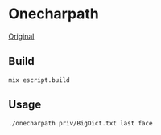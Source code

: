 # Onecharpath

[Original](https://github.com/Sergio471/OneCharPath)

## Build

```
mix escript.build
```

## Usage

```
./onecharpath priv/BigDict.txt last face
```
